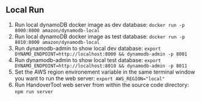 ## Local Run

1. Run local dynamoDB docker image as dev database: `docker run -p 8000:8000 amazon/dynamodb-local`
2. Run local dynamoDB docker image as test database: `docker run -p 8010:8000 amazon/dynamodb-local`
3. Run dynamodb-admin to show local dev database: `export DYNAMO_ENDPOINT=http://localhost:8000 && dynamodb-admin -p 8001`
4. Run dynamodb-admin to show local test database: `export DYNAMO_ENDPOINT=http://localhost:8010 && dynamodb-admin -p 8011`
5. Set the AWS region environement variable in the same terminal window you want to run the web server: `export AWS_REGION="local"`
6. Run HandoverTool web server from within the source code directory: `npm run server`
